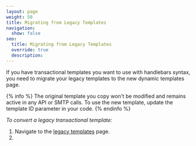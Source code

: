 ```yaml
---
layout: page
weight: 50
title: Migrating from Legacy Templates
navigation:
  show: false
seo:
  title: Migrating from Legacy Templates
  override: true
  description: 
---
```


If you have transactional templates you want to use with handlebars syntax, you need to migrate your legacy templates to the new dynamic templates page. 

{% info %}
The original template you copy won't be modified and remains active in any API or SMTP calls. To use the new template, update the template ID parameter in your code.
{% endinfo %}


*To convert a legacy transactional template:*

1. Navigate to the [legacy templates](https://sendgrid.com/templates) page. 
1. 